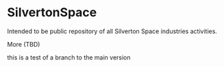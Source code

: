 # SilvertonSpace
Intended to be public repository of all Silverton Space industries activities.

More (TBD)
 
 this is a test of a branch to the main version
